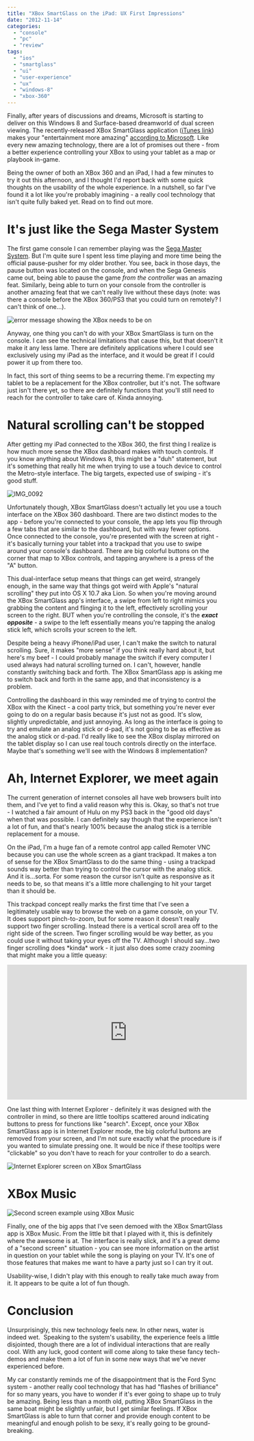 ```yaml
---
title: "XBox SmartGlass on the iPad: UX First Impressions"
date: "2012-11-14"
categories: 
  - "console"
  - "pc"
  - "review"
tags: 
  - "ios"
  - "smartglass"
  - "ui"
  - "user-experience"
  - "ux"
  - "windows-8"
  - "xbox-360"
---
```


Finally, after years of discussions and dreams, Microsoft is starting to deliver on this Windows 8 and Surface-based dreamworld of dual screen viewing. The recently-released XBox SmartGlass application ([iTunes link](https://itunes.apple.com/us/app/xbox-smartglass/id480914036?mt=8)) makes your "entertainment more amazing" [according to Microsoft](http://www.xbox.com/en-US/smartglass). Like every new amazing technology, there are a lot of promises out there - from a better experience controlling your XBox to using your tablet as a map or playbook in-game.

Being the owner of both an XBox 360 and an iPad, I had a few minutes to try it out this afternoon, and I thought I'd report back with some quick thoughts on the usability of the whole experience. In a nutshell, so far I've found it a lot like you're probably imagining - a really cool technology that isn't quite fully baked yet. Read on to find out more.

# It's just like the Sega Master System

The first game console I can remember playing was the [Sega Master System](http://en.wikipedia.org/wiki/Master_System). But I'm quite sure I spent less time playing and more time being the official pause-pusher for my older brother. You see, back in those days, the pause button was located on the console, and when the Sega Genesis came out, being able to pause the game _from the controller_ was an amazing feat. Similarly, being able to turn on your console from the controller is another amazing feat that we can't really live without these days (note: was there a console before the XBox 360/PS3 that you could turn on remotely? I can't think of one...).

![error message showing the XBox needs to be on](images/IMG_0095.png "XBox SmartGlass error message XBox turned off")

Anyway, one thing you can't do with your XBox SmartGlass is turn on the console. I can see the technical limitations that cause this, but that doesn't it make it any less lame. There are definitely applications where I could see exclusively using my iPad as the interface, and it would be great if I could power it up from there too.

In fact, this sort of thing seems to be a recurring theme. I'm expecting my tablet to be a replacement for the XBox controller, but it's not. The software just isn't there yet, so there are definitely functions that you'll still need to reach for the controller to take care of. Kinda annoying.

# Natural scrolling can't be stopped

After getting my iPad connected to the XBox 360, the first thing I realize is how much more sense the XBox dashboard makes with touch controls. If you know anything about Windows 8, this might be a "duh" statement, but it's something that really hit me when trying to use a touch device to control the Metro-style interface. The big targets, expected use of swiping - it's good stuff.

![](images/IMG_00921.png "IMG_0092")

Unfortunately though, XBox SmartGlass doesn't actually let you use a touch interface on the XBox 360 dashboard. There are two distinct modes to the app - before you're connected to your console, the app lets you flip through a few tabs that are similar to the dashboard, but with way fewer options. Once connected to the console, you're presented with the screen at right - it's basically turning your tablet into a trackpad that you use to swipe around your console's dashboard. There are big colorful buttons on the corner that map to XBox controls, and tapping anywhere is a press of the "A" button.

This dual-interface setup means that things can get weird, strangely enough, in the same way that things got weird with Apple's "natural scrolling" they put into OS X 10.7 aka Lion. So when you're moving around the XBox SmartGlass app's interface, a swipe from left to right mimics you grabbing the content and flinging it to the left, effectively scrolling your screen to the right. BUT when you're controlling the console, it's the _**exact opposite**_ - a swipe to the left essentially means you're tapping the analog stick left, which scrolls your screen to the left.

Despite being a heavy iPhone/iPad user, I can't make the switch to natural scrolling. Sure, it makes "more sense" if you think really hard about it, but here's my beef - I could probably manage the switch if every computer I used always had natural scrolling turned on. I can't, however, handle constantly switching back and forth. The XBox SmartGlass app is asking me to switch back and forth in the same app, and that inconsistency is a problem.

Controlling the dashboard in this way reminded me of trying to control the XBox with the Kinect - a cool party trick, but something you're never ever going to do on a regular basis because it's just not as good. It's slow, slightly unpredictable, and just annoying. As long as the interface is going to try and emulate an analog stick or d-pad, it's not going to be as effective as the analog stick or d-pad. I'd really like to see the XBox display mirrored on the tablet display so I can use real touch controls directly on the interface. Maybe that's something we'll see with the Windows 8 implementation?

# Ah, Internet Explorer, we meet again

The current generation of internet consoles all have web browsers built into them, and I've yet to find a valid reason why this is. Okay, so that's not true - I watched a fair amount of Hulu on my PS3 back in the "good old days" when that was possible. I can definitely say though that the experience isn't a lot of fun, and that's nearly 100% because the analog stick is a terrible replacement for a mouse.

On the iPad, I'm a huge fan of a remote control app called Remoter VNC because you can use the whole screen as a giant trackpad. It makes a ton of sense for the XBox SmartGlass to do the same thing - using a trackpad sounds way better than trying to control the cursor with the analog stick. And it is...sorta. For some reason the cursor isn't quite as responsive as it needs to be, so that means it's a little more challenging to hit your target than it should be.

This trackpad concept really marks the first time that I've seen a legitimately usable way to browse the web on a game console, on your TV. It does support pinch-to-zoom, but for some reason it doesn't really support two finger scrolling. Instead there is a vertical scroll area off to the right side of the screen. Two finger scrolling would be way better, as you could use it without taking your eyes off the TV. Although I should say...two finger scrolling does \*kinda\* work - it just also does some crazy zooming that might make you a little queasy:

<iframe width="560" height="315" src="https://www.youtube.com/embed/CG4If_sdltg?si=7CYPN1-DZRRJuod4" title="YouTube video player" frameborder="0" allow="accelerometer; autoplay; clipboard-write; encrypted-media; gyroscope; picture-in-picture; web-share" allowfullscreen></iframe>


One last thing with Internet Explorer - definitely it was designed with the controller in mind, so there are little tooltips scattered around indicating buttons to press for functions like "search". Except, once your XBox SmartGlass app is in Internet Explorer mode, the big colorful buttons are removed from your screen, and I'm not sure exactly what the procedure is if you wanted to simulate pressing one. It would be nice if these tooltips were "clickable" so you don't have to reach for your controller to do a search.

![Internet Explorer screen on XBox SmartGlass](images/IMG_0094.png "XBox SmartGlass - IE screen")

# XBox Music

![Second screen example using XBox Music](images/IMG_0093.png "XBox SmartGlass - psy gangam style ")

Finally, one of the big apps that I've seen demoed with the XBox SmartGlass app is XBox Music. From the little bit that I played with it, this is definitely where the awesome is at. The interface is really slick, and it's a great demo of a "second screen" situation - you can see more information on the artist in question on your tablet while the song is playing on your TV. It's one of those features that makes me want to have a party just so I can try it out.

Usability-wise, I didn't play with this enough to really take much away from it. It appears to be quite a lot of fun though.

# Conclusion

Unsurprisingly, this new technology feels new. In other news, water is indeed wet.  Speaking to the system's usability, the experience feels a little disjointed, though there are a lot of individual interactions that are really cool. With any luck, good content will come along to take these fancy tech-demos and make them a lot of fun in some new ways that we've never experienced before.

My car constantly reminds me of the disappointment that is the Ford Sync system - another really cool technology that has had "flashes of brilliance" for so many years, you have to wonder if it's ever going to shape up to truly be amazing. Being less than a month old, putting XBox SmartGlass in the same boat might be slightly unfair, but I get similar feelings. If XBox SmartGlass is able to turn that corner and provide enough content to be meaningful and enough polish to be sexy, it's really going to be ground-breaking.
